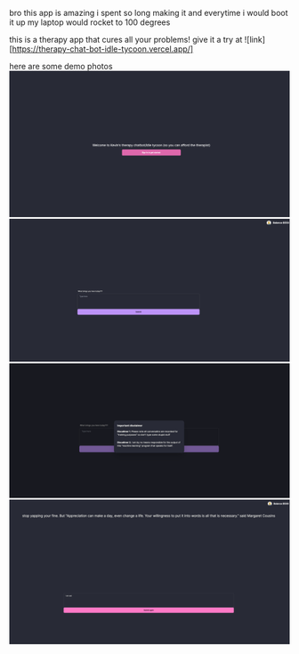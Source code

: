 bro this app is amazing i spent so long making it and everytime i would boot it up my laptop would rocket to 100 degrees

this is a therapy app that cures all your problems!
give it a try at ![link][https://therapy-chat-bot-idle-tycoon.vercel.app/]

here are some demo photos
![product demo](docs/images/home_screen.png)
![product demo](docs/images/asking_screen.png)
![product demo](docs/images/disclamimer.png)
![product demo](docs/images/response_screen.png)
